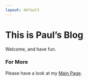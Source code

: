 ```yaml
---
layout: default
---
```


# This is Paul’s Blog
Welcome, and have fun.

### For More

Please have a look at my [Main Page](https://github.com/tic-toc-developer/).
